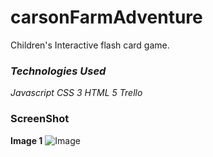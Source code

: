 # carsonFarmAdventure
Children's Interactive flash card game.


### ***Technologies Used***
*Javascript*
*CSS 3*
*HTML 5*
*Trello*

### **ScreenShot**

**Image 1**
![Image](https://i.imgur.com/hPf8SSY.png)
